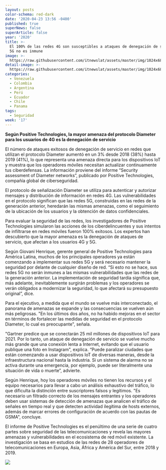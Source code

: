 ```yaml
---
layout: posts
color-schema: red-dark
date: '2020-04-23 13:56 -0400'
published: true
superNews: false
superArticle: false
year: '2020'
title: >-
  El 100% de las redes 4G son susceptibles a ataques de denegación de servicio;
  5G no es inmune
image: >-
  https://raw.githubusercontent.com/itnewslat/assets/master/img/1024x680/Tecnologia-4g-5g-p.jpg
detail-image: >-
  https://raw.githubusercontent.com/itnewslat/assets/master/img/1024x680/Tecnologia-4g-5g-g.jpg
categories:
  - Venezuela
  - Colombia
  - Argentina
  - Perú
  - Ecuador
  - Chile
  - Panama
tags:
  - Seguridad
week: '17'
---
```

**Según Positive Technologies, la mayor amenaza del protocolo Diameter para los usuarios de 4G es la denegación de servicio**

El número de ataques exitosos de denegación de servicio en redes que utilizan el protocolo Diameter aumentó en un 3% desde 2018 (38%) hasta 2019 (41%), lo que representa una amenaza directa para los dispositivos IoT y muestra que los operadores móviles necesitan actualizar continuamente tus ciberdefensas. La información proviene del informe “Security assessment of Diameter networks”, publicado por Positive Technologies, compañía global de ciberseguridad.

El protocolo de señalización Diameter se utiliza para autenticar y autorizar mensajes y distribución de información en redes 4G. Las vulnerabilidades en el protocolo significan que las redes 5G, construidas en las redes de la generación anterior, heredarán las mismas amenazas, como el seguimiento de la ubicación de los usuarios y la obtención de datos confidenciales.

Para evaluar la seguridad de las redes, los investigadores de Positive Technologies simularon las acciones de los ciberdelincuentes y sus intentos de infiltrarse en redes móviles fueron 100% exitosos. Los expertos han descubierto que la mayor amenaza es la denegación de ataques de servicio, que afectan a los usuarios 4G y 5G.

Según Giovani Henrique, gerente general de Positive Technologies para América Latina, muchos de los principales operadores ya están comenzando a implementar sus redes 5G y será necesario mantener la seguridad por delante de cualquier diseño de red. “Si esto no se hace, sus redes 5G no serán inmunes a las mismas vulnerabilidades que las redes de la generación anterior. La implementación de seguridad tardía significa que, más adelante, inevitablemente surgirán problemas y los operadores se verán obligados a modernizar la seguridad, lo que afectará su presupuesto original”, dice.

Para el ejecutivo, a medida que el mundo se vuelve más interconectado, el panorama de amenazas se expande y las consecuencias se vuelven aún más peligrosas. "En los últimos dos años, no ha habido mejoras en el sector en términos de fortalecer las medidas de seguridad en el protocolo Diameter, lo cual es preocupante", señala.

"Gartner predice que se conectarán 25 mil millones de dispositivos IoT para 2021. Por lo tanto, un ataque de denegación de servicio se vuelve mucho más grande que una conexión lenta a Internet, evitando que el usuario publique una foto en Instagram", explica. “Puede paralizar ciudades que están comenzando a usar dispositivos IoT de diversas maneras, desde la infraestructura nacional hasta la industria. Si un sistema de alarma no se activa durante una emergencia, por ejemplo, puede ser literalmente una situación de vida o muerte”, advierte.

Según Henrique, hoy los operadores móviles no tienen los recursos y el equipo necesarios para llevar a cabo un análisis exhaustivo del tráfico, lo que dificulta la distinción entre suscriptores falsos y legítimos. "Es necesario un filtrado correcto de los mensajes entrantes y los operadores deben usar sistemas de detección de amenazas que analicen el tráfico de señales en tiempo real y que detecten actividad ilegítima de hosts externos, además de marcar errores de configuración de acuerdo con las pautas de GSMA", concluye.

El informe de Positive Technologies es el penúltimo de una serie de cuatro partes sobre seguridad de las telecomunicaciones y revela las mayores amenazas y vulnerabilidades en el ecosistema de red móvil existente. La investigación se basa en estudios de las redes de 28 operadores de telecomunicaciones en Europa, Asia, África y América del Sur, entre 2018 y 2019.

<img src="https://tracker.metricool.com/c3po.jpg?hash=56f88a41e39ab42c063cc51676587a04"/>